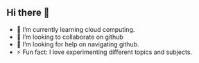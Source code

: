## Hi there 👋



- 🌱 I’m currently learning cloud computing.
- 👯 I’m looking to collaborate on github
- 🤔 I’m looking for help on navigating github.
- ⚡ Fun fact: I love experimenting different topics and subjects.

